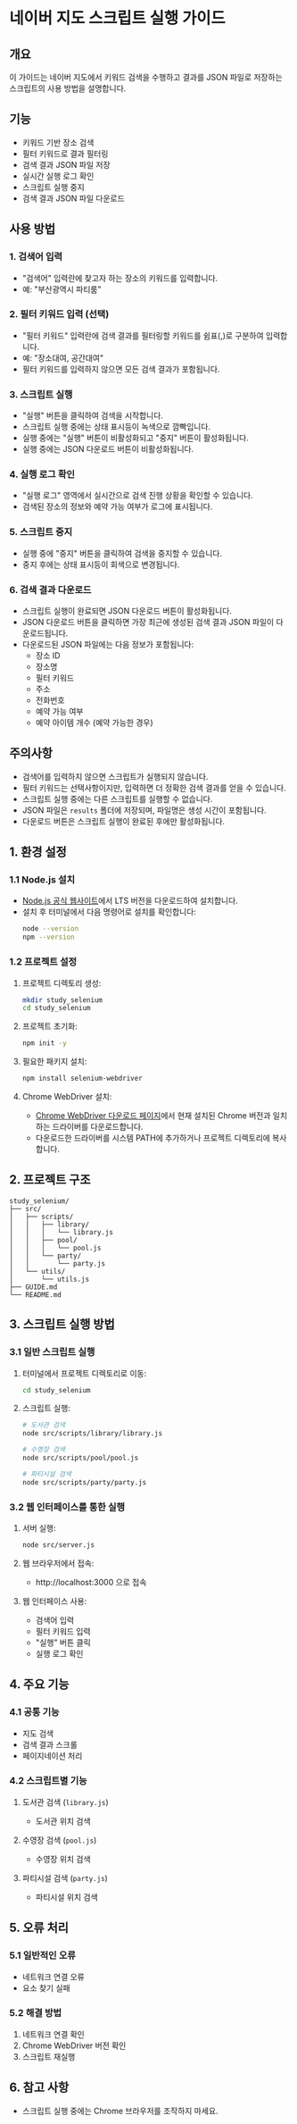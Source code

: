 # 네이버 지도 스크립트 실행 가이드

## 개요
이 가이드는 네이버 지도에서 키워드 검색을 수행하고 결과를 JSON 파일로 저장하는 스크립트의 사용 방법을 설명합니다.

## 기능
- 키워드 기반 장소 검색
- 필터 키워드로 결과 필터링
- 검색 결과 JSON 파일 저장
- 실시간 실행 로그 확인
- 스크립트 실행 중지
- 검색 결과 JSON 파일 다운로드

## 사용 방법

### 1. 검색어 입력
- "검색어" 입력란에 찾고자 하는 장소의 키워드를 입력합니다.
- 예: "부산광역시 파티룸"

### 2. 필터 키워드 입력 (선택)
- "필터 키워드" 입력란에 검색 결과를 필터링할 키워드를 쉼표(,)로 구분하여 입력합니다.
- 예: "장소대여, 공간대여"
- 필터 키워드를 입력하지 않으면 모든 검색 결과가 포함됩니다.

### 3. 스크립트 실행
- "실행" 버튼을 클릭하여 검색을 시작합니다.
- 스크립트 실행 중에는 상태 표시등이 녹색으로 깜빡입니다.
- 실행 중에는 "실행" 버튼이 비활성화되고 "중지" 버튼이 활성화됩니다.
- 실행 중에는 JSON 다운로드 버튼이 비활성화됩니다.

### 4. 실행 로그 확인
- "실행 로그" 영역에서 실시간으로 검색 진행 상황을 확인할 수 있습니다.
- 검색된 장소의 정보와 예약 가능 여부가 로그에 표시됩니다.

### 5. 스크립트 중지
- 실행 중에 "중지" 버튼을 클릭하여 검색을 중지할 수 있습니다.
- 중지 후에는 상태 표시등이 회색으로 변경됩니다.

### 6. 검색 결과 다운로드
- 스크립트 실행이 완료되면 JSON 다운로드 버튼이 활성화됩니다.
- JSON 다운로드 버튼을 클릭하면 가장 최근에 생성된 검색 결과 JSON 파일이 다운로드됩니다.
- 다운로드된 JSON 파일에는 다음 정보가 포함됩니다:
  - 장소 ID
  - 장소명
  - 필터 키워드
  - 주소
  - 전화번호
  - 예약 가능 여부
  - 예약 아이템 개수 (예약 가능한 경우)

## 주의사항
- 검색어를 입력하지 않으면 스크립트가 실행되지 않습니다.
- 필터 키워드는 선택사항이지만, 입력하면 더 정확한 검색 결과를 얻을 수 있습니다.
- 스크립트 실행 중에는 다른 스크립트를 실행할 수 없습니다.
- JSON 파일은 `results` 폴더에 저장되며, 파일명은 생성 시간이 포함됩니다.
- 다운로드 버튼은 스크립트 실행이 완료된 후에만 활성화됩니다.

## 1. 환경 설정

### 1.1 Node.js 설치
- [Node.js 공식 웹사이트](https://nodejs.org/)에서 LTS 버전을 다운로드하여 설치합니다.
- 설치 후 터미널에서 다음 명령어로 설치를 확인합니다:
  ```bash
  node --version
  npm --version
  ```

### 1.2 프로젝트 설정
1. 프로젝트 디렉토리 생성:
   ```bash
   mkdir study_selenium
   cd study_selenium
   ```

2. 프로젝트 초기화:
   ```bash
   npm init -y
   ```

3. 필요한 패키지 설치:
   ```bash
   npm install selenium-webdriver
   ```

4. Chrome WebDriver 설치:
   - [Chrome WebDriver 다운로드 페이지](https://chromedriver.chromium.org/downloads)에서 현재 설치된 Chrome 버전과 일치하는 드라이버를 다운로드합니다.
   - 다운로드한 드라이버를 시스템 PATH에 추가하거나 프로젝트 디렉토리에 복사합니다.

## 2. 프로젝트 구조
```
study_selenium/
├── src/
│   ├── scripts/
│   │   ├── library/
│   │   │   └── library.js
│   │   ├── pool/
│   │   │   └── pool.js
│   │   └── party/
│   │       └── party.js
│   └── utils/
│       └── utils.js
├── GUIDE.md
└── README.md
```

## 3. 스크립트 실행 방법

### 3.1 일반 스크립트 실행
1. 터미널에서 프로젝트 디렉토리로 이동:
   ```bash
   cd study_selenium
   ```

2. 스크립트 실행:
   ```bash
   # 도서관 검색
   node src/scripts/library/library.js
   
   # 수영장 검색
   node src/scripts/pool/pool.js
   
   # 파티시설 검색
   node src/scripts/party/party.js
   ```

### 3.2 웹 인터페이스를 통한 실행
1. 서버 실행:
   ```bash
   node src/server.js
   ```

2. 웹 브라우저에서 접속:
   - http://localhost:3000 으로 접속

3. 웹 인터페이스 사용:
   - 검색어 입력
   - 필터 키워드 입력
   - "실행" 버튼 클릭
   - 실행 로그 확인

## 4. 주요 기능

### 4.1 공통 기능
- 지도 검색
- 검색 결과 스크롤
- 페이지네이션 처리

### 4.2 스크립트별 기능
1. 도서관 검색 (`library.js`)
   - 도서관 위치 검색

2. 수영장 검색 (`pool.js`)
   - 수영장 위치 검색

3. 파티시설 검색 (`party.js`)
   - 파티시설 위치 검색

## 5. 오류 처리

### 5.1 일반적인 오류
- 네트워크 연결 오류
- 요소 찾기 실패

### 5.2 해결 방법
1. 네트워크 연결 확인
2. Chrome WebDriver 버전 확인
3. 스크립트 재실행

## 6. 참고 사항
- 스크립트 실행 중에는 Chrome 브라우저를 조작하지 마세요. 